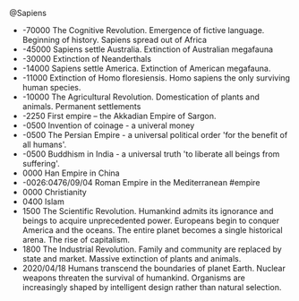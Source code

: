 @Sapiens

- -70000 The Cognitive Revolution. Emergence of fictive language. Beginning of history. Sapiens spread out of Africa
- -45000 Sapiens settle Australia. Extinction of Australian megafauna
- -30000 Extinction of Neanderthals
- -14000 Sapiens settle America. Extinction of American megafauna.
- -11000 Extinction of Homo floresiensis. Homo sapiens the only surviving human species.
- -10000 The Agricultural Revolution. Domestication of plants and animals. Permanent settlements
- -2250 First empire – the Akkadian Empire of Sargon.
- -0500 Invention of coinage - a univeral money
- -0500 The Persian Empire - a universal political order 'for the benefit of all humans'.
- -0500 Buddhism in India - a universal truth 'to liberate all beings from suffering'.
- 0000 Han Empire in China
- -0026:0476/09/04 Roman Empire in the Mediterranean #empire
- 0000 Christianity
- 0400 Islam
- 1500 The Scientific Revolution. Humankind admits its ignorance and beings to acquire unprecedented power. Europeans begin to conquer America and the oceans. The entire planet becomes a single historical arena. The rise of capitalism.
- 1800 The Industrial Revolution. Family and community are replaced by state and market. Massive extinction of plants and animals.
- 2020/04/18 Humans transcend the boundaries of planet Earth. Nuclear weapons threaten the survival of humankind. Organisms are increasingly shaped by intelligent design rather than natural selection.
